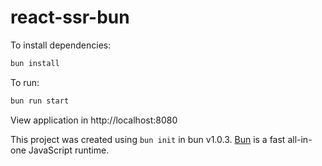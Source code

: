 # react-ssr-bun

To install dependencies:

```bash
bun install
```

To run:

```bash
bun run start
```

View application in http://localhost:8080

This project was created using `bun init` in bun v1.0.3. [Bun](https://bun.sh) is a fast all-in-one JavaScript runtime.
